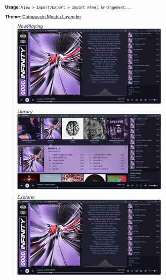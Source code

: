 **Usage**: `View > Import/Export > Import Panel Arrangement...`

**Theme**: [Catppuccin Mocha Lavender](https://github.com/catppuccin/musicbee/releases/download/v2.3.2/catppuccin_mocha_lavender_bar_unaccented.xmlc)

> ***NowPlaying***
![NowPlaying](/img/NowPlaying.png)

> ***Library***
![Library](/img/Library.png)

> ***Explorer***
![Explorer](/img/NowPlaying.png)
